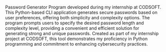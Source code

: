 Password Generator Program developed during my internship at CODSOFT. This Python-based CLI application generates secure passwords based on user preferences, offering both simplicity and complexity options. The program prompts users to specify the desired password length and complexity level, providing a convenient and efficient solution for generating strong and unique passwords. Created as part of my internship project at CODSOFT, this tool demonstrates my proficiency in Python programming and commitment to enhancing cybersecurity practices.
